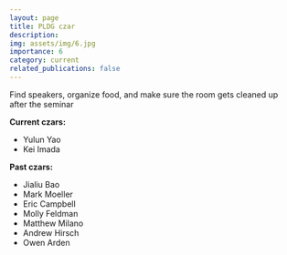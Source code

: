 ```yaml
---
layout: page
title: PLDG czar
description: 
img: assets/img/6.jpg
importance: 6
category: current
related_publications: false
---
```


Find speakers, organize food, and make sure the room gets cleaned up after the seminar

**Current czars:**
* Yulun Yao
* Kei Imada

**Past czars:**
* Jialiu Bao
* Mark Moeller
* Eric Campbell
* Molly Feldman
* Matthew Milano
* Andrew Hirsch
* Owen Arden